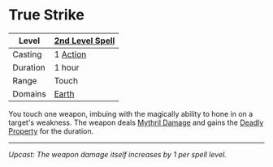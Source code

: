 # True Strike

| Level    | [2nd Level Spell](2nd%20Level%20Spells.md)          |
| -------- | --------------------------------------------------- |
| Casting  | 1 [Action](../../../../Game%20Procedures/Core%20Procedures/Action.md) |
| Duration | 1 hour                                              |
| Range    | Touch                                               |
| Domains  | [Earth](../../Spell%20Domains/Earth.md)          |

You touch one weapon, imbuing with the magically ability to hone in on a target's weakness. The weapon deals [Mythril Damage](../../../../Game%20Procedures/Combat/Damage%20Types/Mythril%20Damage.md) and gains the [Deadly Property](../../../../Items/Weapon%20Properties/Deadly%20Property.md) for the duration.

---
*Upcast: The weapon damage itself increases by 1 per spell level.*
